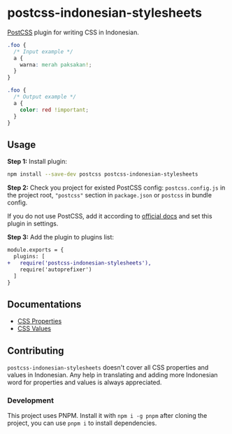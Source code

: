 # postcss-indonesian-stylesheets

[PostCSS] plugin for writing CSS in Indonesian.

[PostCSS]: https://github.com/postcss/postcss

```css
.foo {
  /* Input example */
  a {
    warna: merah paksakan!;
  }
}
```

```css
.foo {
  /* Output example */
  a {
    color: red !important;
  }
}
```

## Usage

**Step 1:** Install plugin:

```sh
npm install --save-dev postcss postcss-indonesian-stylesheets
```

**Step 2:** Check you project for existed PostCSS config: `postcss.config.js`
in the project root, `"postcss"` section in `package.json`
or `postcss` in bundle config.

If you do not use PostCSS, add it according to [official docs]
and set this plugin in settings.

**Step 3:** Add the plugin to plugins list:

```diff
module.exports = {
  plugins: [
+   require('postcss-indonesian-stylesheets'),
    require('autoprefixer')
  ]
}
```

[official docs]: https://github.com/postcss/postcss#usage

## Documentations

- [CSS Properties](https://github.com/karsanda/postcss-indonesian-stylesheets/blob/main/properties.js)
- [CSS Values](https://github.com/karsanda/postcss-indonesian-stylesheets/blob/main/values.js)

## Contributing

`postcss-indonesian-stylesheets` doesn't cover all CSS properties and values in Indonesian.
Any help in translating and adding more Indonesian word for properties and values is always appreciated.

### Development

This project uses PNPM. Install it with `npm i -g pnpm`
after cloning the project, you can use `pnpm i` to install dependencies.
